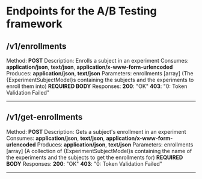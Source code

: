 # Endpoints for the A/B Testing framework

## /v1/enrollments

Method: **POST**
Description: Enrolls a subject in an experiment
Consumes: **application/json**, **text/json**, **application/x-www-form-urlencoded**
Produces: **application/json**, **text/json**
Parameters:
    enrollments [array] (The {ExperimentSubjectModel}s containing the subjects and the experiments to enroll them into) **REQUIRED BODY**
Responses:
    **200**: "OK"
    **403**: "0: Token Validation Failed"
<hr>

## /v1/get-enrollments

Method: **POST**
Description: Gets a subject's enrollment in an experiment
Consumes: **application/json**, **text/json**, **application/x-www-form-urlencoded**
Produces: **application/json**, **text/json**
Parameters:
    enrollments [array] (A collection of {ExperimentSubjectModel}s containing the name of the experiments and the subjects to get the enrollments for) **REQUIRED BODY**
Responses:
    **200**: "OK"
    **403**: "0: Token Validation Failed"
<hr>